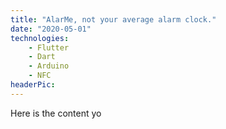 ```yaml
---
title: "AlarMe, not your average alarm clock."
date: "2020-05-01"
technologies: 
    - Flutter
    - Dart
    - Arduino
    - NFC
headerPic: 
---
```


Here is the content yo